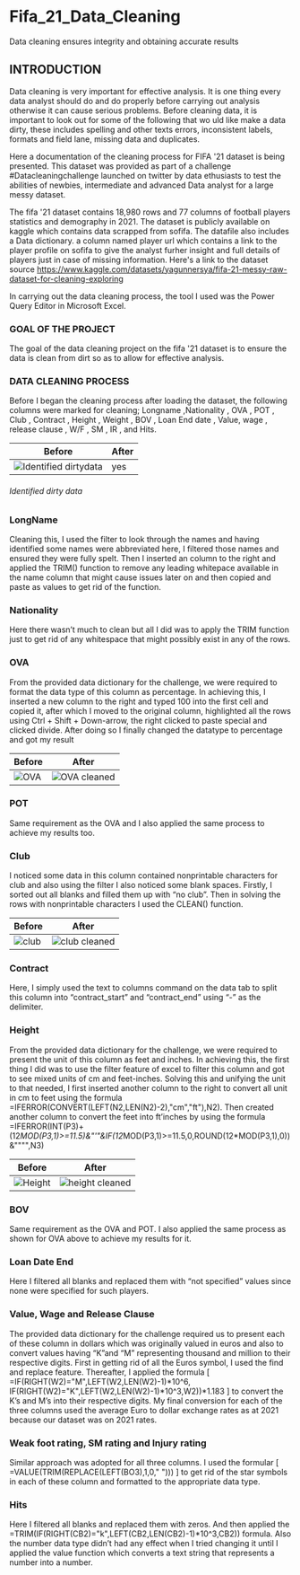 # Fifa_21_Data_Cleaning
Data cleaning ensures integrity and obtaining accurate results


## INTRODUCTION

Data cleaning is very important for effective analysis. It is one thing every data analyst should do and do properly before carrying out analysis otherwise it can cause serious problems. Before cleaning data, it is important to look out for some of the following that wo uld like make a data dirty, these includes spelling and other texts errors, inconsistent labels, formats and field lane, missing data and duplicates.

Here a documentation of the cleaning process for FIFA '21 dataset is being presented. This dataset was provided as part of a challenge #Datacleaningchallenge launched on twitter by data ethusiasts to test the abilities of newbies, intermediate and advanced Data analyst for a large messy dataset.

The fifa '21 dataset contains 18,980 rows and 77 columns of football players statistics and demography in 2021. The dataset is publicly available on kaggle which contains data scrapped from sofifa. The datafile also includes a Data dictionary. a column named player url which contains a link to the player profile on sofifa to give the analyst furher insight and full details of players just in case of missing information. Here's a link to the dataset source  https://www.kaggle.com/datasets/yagunnersya/fifa-21-messy-raw-dataset-for-cleaning-exploring

In carrying out the data cleaning process, the tool I used was the Power Query Editor in Microsoft Excel.

### GOAL OF THE PROJECT

The goal of the data cleaning project on the fifa '21 dataset is to ensure the data is clean from dirt so as to allow for effective analysis.


### DATA CLEANING PROCESS

Before I began the cleaning process after loading the dataset, the following columns were marked for cleaning; Longname ,Nationality , OVA , POT , Club , Contract , Height , Weight , BOV , Loan End date , Value, wage , release clause , W/F , SM , IR , and Hits.

| Before | After |
| --- | --- |
| ![Identified dirtydata](https://user-images.githubusercontent.com/63916057/225563068-c0f84644-07e9-45d3-97bc-812b476e62bd.JPG) | yes |
                                                   

######                                             Identified dirty data
### LongName
Cleaning this, I used the filter to look through the names and having identified some names were abbreviated here, I filtered those names and ensured they were fully spelt. Then I inserted an column to the right and applied the TRIM() function to remove any leading whitepace available in the name column that might cause issues later on and then copied and paste as values to get rid of the function.


### Nationality
Here there wasn’t much to clean but all I did was to apply the TRIM function just to get rid of any whitespace that might possibly exist in any of the rows.

### OVA
From the provided data dictionary for the challenge, we were required to format the data type of this column as percentage. In achieving this, I inserted a new column to the right and typed 100 into the first cell and copied it, after which I moved to the original column, highlighted all the rows using Ctrl + Shift + Down-arrow, the right clicked to paste special and clicked divide. After doing so I finally changed the datatype to percentage and got my result

| Before | After |
| --- | --- |
| ![OVA](https://user-images.githubusercontent.com/63916057/225574375-11dfc2ef-26b1-4ab2-b887-c2b598269368.JPG) | ![OVA cleaned](https://user-images.githubusercontent.com/63916057/225575478-9d455284-f52c-4c3c-bf40-00c92668c00b.JPG) |


### POT
Same requirement as the OVA and I also applied the same process to achieve my results too.

### Club
I noticed some data in this column contained nonprintable characters for club and also using the filter I also noticed some blank spaces. Firstly, I sorted out all blanks and filled them up with “no club”. Then in solving the rows with nonprintable characters I used the CLEAN() function.

| Before | After |
| --- | --- |
| ![club](https://user-images.githubusercontent.com/63916057/225576710-29bb7317-40aa-468e-8769-14bece2b4d3e.JPG) | ![club cleaned](https://user-images.githubusercontent.com/63916057/225576870-fdd90299-ed90-4346-a239-a66e8ec3082e.JPG) |


### Contract
Here, I simply used the text to columns command on the data tab to split this column into “contract_start” and “contract_end” using  “-” as the delimiter.

### Height

From the provided data dictionary for the challenge, we were required to present the unit of this column as feet and inches. In achieving this, the first thing I did was to use the filter feature of excel to filter this column and got to see mixed units of cm and feet-inches. Solving this and unifying the unit to that needed, I first inserted another column to the right to convert all unit in cm to feet using the formula =IFERROR(CONVERT(LEFT(N2,LEN(N2)-2),"cm","ft"),N2). Then created another column to convert the feet into ft’inches by using the formula =IFERROR(INT(P3)+(12*MOD(P3,1)>=11.5)&"'"&IF(12*MOD(P3,1)>=11.5,0,ROUND(12*MOD(P3,1),0))&"""",N3)

| Before | After |
| --- | --- |
| ![Height](https://user-images.githubusercontent.com/63916057/225580314-3bb24ccd-52a0-4795-8e81-c75e2b0baa8f.JPG) | ![height cleaned](https://user-images.githubusercontent.com/63916057/225578318-9c52aec3-bf8e-4d62-809a-6b086ac198a6.JPG) |

### BOV
Same requirement as the OVA and POT. I also applied the same process as shown for OVA above to achieve my results for it.


### Loan Date End
Here I filtered all blanks and replaced them with “not specified” values since none were specified for such players.

### Value, Wage and Release Clause
The provided data dictionary for the challenge required us to present each of these column in dollars which was originally valued in euros and also to convert values having “K”and “M” representing thousand and million to their respective digits. First in getting rid of all the Euros symbol, I used the find and replace feature. Thereafter, I  applied the formula [ =IF(RIGHT(W2)="M",LEFT(W2,LEN(W2)-1)*10^6, IF(RIGHT(W2)="K",LEFT(W2,LEN(W2)-1)*10^3,W2))*1.183 ] to convert the K’s and M’s into their respective digits. My final conversion for each of the three columns used the average Euro to dollar exchange rates as at 2021 because our dataset was on 2021 rates.

### Weak foot rating, SM rating and Injury rating
Similar approach was adopted for all three columns. I used the formular [ =VALUE(TRIM(REPLACE(LEFT(BO3),1,0," "))) ]  to get rid of the star symbols in each of these column and formatted to the appropriate data type.

### Hits
Here I filtered all blanks and replaced them with zeros. And then applied the =TRIM(IF(RIGHT(CB2)="k",LEFT(CB2,LEN(CB2)-1)*10^3,CB2)) formula. Also the number data type didn’t had any effect when I tried changing it until I applied the value function which converts a text string that represents a number into a number.



